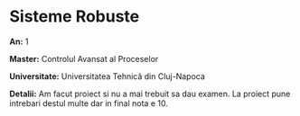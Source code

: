 # Sisteme Robuste

**An:** 1

**Master:** Controlul Avansat al Proceselor

**Universitate:** Universitatea Tehnică din Cluj-Napoca

**Detalii:** Am facut proiect si nu a mai trebuit sa dau examen. La proiect pune intrebari destul multe dar in final nota e 10. 
